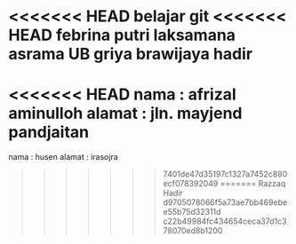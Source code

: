 <<<<<<< HEAD
belajar git
<<<<<<< HEAD
febrina putri laksamana
asrama UB griya brawijaya
hadir
=======
<<<<<<< HEAD
nama   : afrizal aminulloh
alamat : jln. mayjend pandjaitan
=======
nama : husen
alamat : irasojra
>>>>>>> 7401de47d35197c1327a7452c880ecf078392049
=======
Razzaq Hadir
>>>>>>> d9705078066f5a73ae7bb469ebee55b75d32311d
>>>>>>> c22b49984fc434654ceca37d1c378070ed8b1200
